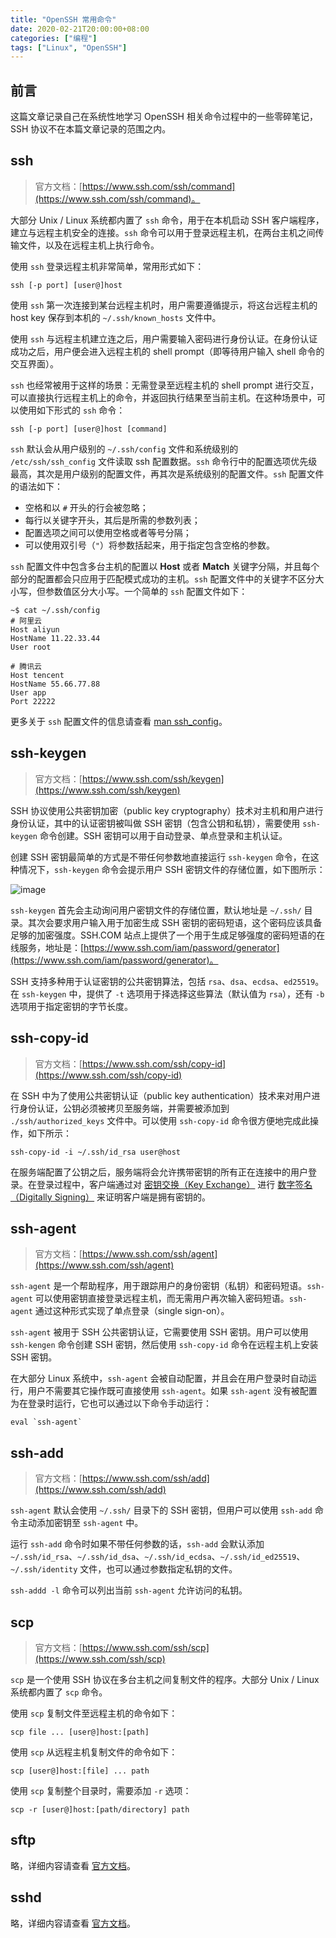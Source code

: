```yaml
---
title: "OpenSSH 常用命令"
date: 2020-02-21T20:00:00+08:00
categories: ["编程"]
tags: ["Linux", "OpenSSH"]
---
```


## 前言

这篇文章记录自己在系统性地学习 OpenSSH 相关命令过程中的一些零碎笔记，SSH 协议不在本篇文章记录的范围之内。<!--more-->

## ssh

> 官方文档：[https://www.ssh.com/ssh/command](https://www.ssh.com/ssh/command)。

大部分 Unix / Linux 系统都内置了 `ssh` 命令，用于在本机启动 SSH 客户端程序，建立与远程主机安全的连接。`ssh` 命令可以用于登录远程主机，在两台主机之间传输文件，以及在远程主机上执行命令。

使用 `ssh` 登录远程主机非常简单，常用形式如下：

```shell
ssh [-p port] [user@]host
```

使用 `ssh` 第一次连接到某台远程主机时，用户需要遵循提示，将这台远程主机的 host key 保存到本机的 `~/.ssh/known_hosts` 文件中。

使用 `ssh` 与远程主机建立连之后，用户需要输入密码进行身份认证。在身份认证成功之后，用户便会进入远程主机的 shell prompt（即等待用户输入 shell 命令的交互界面）。

`ssh` 也经常被用于这样的场景：无需登录至远程主机的 shell prompt 进行交互，可以直接执行远程主机上的命令，并返回执行结果至当前主机。在这种场景中，可以使用如下形式的 `ssh` 命令：

```shell
ssh [-p port] [user@]host [command]
```

`ssh` 默认会从用户级别的 `~/.ssh/config` 文件和系统级别的 `/etc/ssh/ssh_config` 文件读取 ssh 配置数据。`ssh` 命令行中的配置选项优先级最高，其次是用户级别的配置文件，再其次是系统级别的配置文件。`ssh` 配置文件的语法如下：

- 空格和以 `#` 开头的行会被忽略；
- 每行以关键字开头，其后是所需的参数列表；
- 配置选项之间可以使用空格或者等号分隔；
- 可以使用双引号（`"`）将参数括起来，用于指定包含空格的参数。

`ssh` 配置文件中包含多台主机的配置以 **Host** 或者 **Match** 关键字分隔，并且每个部分的配置都会只应用于匹配模式成功的主机。`ssh` 配置文件中的关键字不区分大小写，但参数值区分大小写。一个简单的 `ssh` 配置文件如下：

```shell
~$ cat ~/.ssh/config
# 阿里云
Host aliyun
HostName 11.22.33.44
User root

# 腾讯云
Host tencent
HostName 55.66.77.88
User app
Port 22222
```

更多关于 `ssh` 配置文件的信息请查看 [man ssh_config](https://man.openbsd.org/OpenBSD-current/man5/ssh_config.5)。

## ssh-keygen

> 官方文档：[https://www.ssh.com/ssh/keygen](https://www.ssh.com/ssh/keygen)

SSH 协议使用公共密钥加密（public key cryptography）技术对主机和用户进行身份认证，其中的认证密钥被叫做 SSH 密钥（包含公钥和私钥），需要使用 `ssh-keygen` 命令创建。SSH 密钥可以用于自动登录、单点登录和主机认证。

创建 SSH 密钥最简单的方式是不带任何参数地直接运行 `ssh-keygen` 命令，在这种情况下，`ssh-keygen` 命令会提示用户 SSH 密钥文件的存储位置，如下图所示：

![image](/images/linux-openssh-common-commands/1.png)

`ssh-keygen` 首先会主动询问用户密钥文件的存储位置，默认地址是 `~/.ssh/` 目录。其次会要求用户输入用于加密生成 SSH 密钥的密码短语，这个密码应该具备足够的加密强度。SSH.COM 站点上提供了一个用于生成足够强度的密码短语的在线服务，地址是：[https://www.ssh.com/iam/password/generator](https://www.ssh.com/iam/password/generator)。

SSH 支持多种用于认证密钥的公共密钥算法，包括 `rsa`、`dsa`、`ecdsa`、`ed25519`。在 `ssh-keygen` 中，提供了 `-t` 选项用于择选择这些算法（默认值为 `rsa`），还有 `-b` 选项用于指定密钥的字节长度。

## ssh-copy-id

> 官方文档：[https://www.ssh.com/ssh/copy-id](https://www.ssh.com/ssh/copy-id)

在 SSH 中为了使用公共密钥认证（public key authentication）技术来对用户进行身份认证，公钥必须被拷贝至服务端，并需要被添加到 `./ssh/authorized_keys` 文件中。可以使用 `ssh-copy-id` 命令很方便地完成此操作，如下所示：

```shell
ssh-copy-id -i ~/.ssh/id_rsa user@host
```

在服务端配置了公钥之后，服务端将会允许携带密钥的所有正在连接中的用户登录。在登录过程中，客户端通过对 [密钥交换（Key Exchange）](https://en.wikipedia.org/wiki/Key_exchange) 进行 [数字签名（Digitally Signing）](https://en.wikipedia.org/wiki/Digital_signature) 来证明客户端是拥有密钥的。

## ssh-agent

> 官方文档：[https://www.ssh.com/ssh/agent](https://www.ssh.com/ssh/agent)

`ssh-agent` 是一个帮助程序，用于跟踪用户的身份密钥（私钥）和密码短语。`ssh-agent` 可以使用密钥直接登录远程主机，而无需用户再次输入密码短语。`ssh-agent` 通过这种形式实现了单点登录（single sign-on）。

`ssh-agent` 被用于 SSH 公共密钥认证，它需要使用 SSH 密钥。用户可以使用 `ssh-kengen` 命令创建 SSH 密钥，然后使用 `ssh-copy-id` 命令在远程主机上安装 SSH 密钥。

在大部分 Linux 系统中，`ssh-agent` 会被自动配置，并且会在用户登录时自动运行，用户不需要其它操作既可直接使用 `ssh-agent`。如果 `ssh-agent` 没有被配置为在登录时运行，它也可以通过以下命令手动运行：

```shell
eval `ssh-agent`
```

## ssh-add

> 官方文档：[https://www.ssh.com/ssh/add](https://www.ssh.com/ssh/add)

`ssh-agent` 默认会使用 `~/.ssh/` 目录下的 SSH 密钥，但用户可以使用 `ssh-add` 命令主动添加密钥至 `ssh-agent` 中。

运行 `ssh-add` 命令时如果不带任何参数的话，`ssh-add` 会默认添加 `~/.ssh/id_rsa`、`~/.ssh/id_dsa`、`~/.ssh/id_ecdsa`、`~/.ssh/id_ed25519`、`~/.ssh/identity` 文件，也可以通过参数指定私钥的文件。

`ssh-addd -l` 命令可以列出当前 `ssh-agent` 允许访问的私钥。

## scp

> 官方文档：[https://www.ssh.com/ssh/scp](https://www.ssh.com/ssh/scp)

`scp` 是一个使用 SSH 协议在多台主机之间复制文件的程序。大部分 Unix / Linux 系统都内置了 `scp` 命令。

使用 `scp` 复制文件至远程主机的命令如下：

```shell
scp file ... [user@]host:[path]
```

使用 `scp` 从远程主机复制文件的命令如下：

```shell
scp [user@]host:[file] ... path
```

使用 `scp` 复制整个目录时，需要添加 `-r` 选项：

```shell
scp -r [user@]host:[path/directory] path
```

## sftp

略，详细内容请查看 [官方文档](https://www.ssh.com/ssh/sftp)。

## sshd

略，详细内容请查看 [官方文档](https://www.ssh.com/ssh/sshd)。
